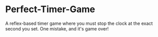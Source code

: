 # Perfect-Timer-Game
A reflex-based timer game where you must stop the clock at the exact second you set. One mistake, and it's game over!
